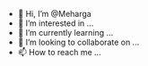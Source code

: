 - 👋 Hi, I’m @Meharga
- 👀 I’m interested in ...
- 🌱 I’m currently learning ...
- 💞️ I’m looking to collaborate on ...
- 📫 How to reach me ...

<!---
Meharga/Meharga is a ✨ special ✨ repository because its `README.md` (this file) appears on your GitHub profile.
You can click the Preview link to take a look at your changes.
--->

